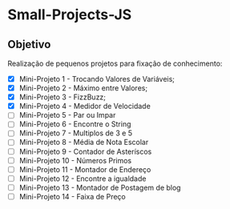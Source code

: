 # Small-Projects-JS

## Objetivo

Realização de pequenos projetos para fixação de conhecimento:

- [x] Mini-Projeto 1 - Trocando Valores de Variáveis;
- [x] Mini-Projeto 2 - Máximo entre Valores;
- [x] Mini-Projeto 3 - FizzBuzz;
- [x] Mini-Projeto 4 - Medidor de Velocidade
- [ ] Mini-Projeto 5 - Par ou Impar
- [ ] Mini-Projeto 6 - Encontre o String
- [ ] Mini-Projeto 7 - Multiplos de 3 e 5
- [ ] Mini-Projeto 8 - Média de Nota Escolar
- [ ] Mini-Projeto 9 - Contador de Asteríscos
- [ ] Mini-Projeto 10 - Números Primos
- [ ] Mini-Projeto 11 - Montador de Endereço
- [ ] Mini-Projeto 12 - Encontre a igualdade
- [ ] Mini-Projeto 13 - Montador de Postagem de blog
- [ ] Mini-Projeto 14 - Faixa de Preço
